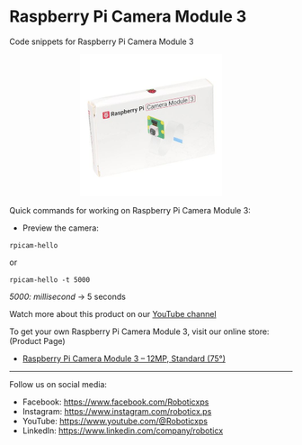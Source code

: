 # Raspberry Pi Camera Module 3

Code snippets for Raspberry Pi Camera Module 3

<p align="center">
<picture>
  <img alt="Arduino Nano USB-C" src="camera_module3_package.jpg" width="50%" hight="50%">
</picture>
</p>

Quick commands for working on Raspberry Pi Camera Module 3:
- Preview the camera:
```
rpicam-hello
```
or
```
rpicam-hello -t 5000
```
_5000: millisecond_ -> 5 seconds


Watch more about this product on our [YouTube channel](https://www.youtube.com/@Roboticxps)

To get your own Raspberry Pi Camera Module 3, visit our online store: (Product Page)

* [Raspberry Pi Camera Module 3 – 12MP, Standard (75°)](https://roboticx.ps/product/raspberry-pi-camera-module-3-12mp-standard-75/)

----

Follow us on social media:

* Facebook: https://www.facebook.com/Roboticxps
* Instagram: https://www.instagram.com/roboticx.ps
* YouTube: https://www.youtube.com/@Roboticxps
* LinkedIn: https://www.linkedin.com/company/roboticx

